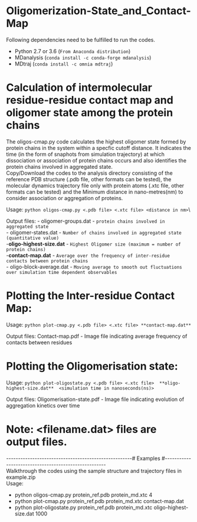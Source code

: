 # Oligomerization-State_and_Contact-Map


Following dependencies need to be fulfilled to run the codes.
  - Python 2.7 or 3.6 (`From Anaconda distribution`)
  - MDanalysis        (`conda install -c conda-forge mdanalysis`)
  - MDtraj            (`conda install -c omnia mdtraj`)

# Calculation of intermolecular residue-residue contact map and oligomer state among the protein chains
The oligos-cmap.py code calculates the highest oligomer state formed by protein chains in the system within a specfic cutoff distance. It indicates the time (in the form of snaphots from simulation trajectory) at which dissociation or association of protein chains occurs and also identifies the protein chains involved in aggregated state.\
Copy/Download the codes to the analysis directory consisting of the reference PDB structure (.pdb file, other formats can be tested), the molecular dynamics trajectory file only with protein atoms (.xtc file, other formats can be tested) and the Minimum distance in nano-metres(nm) to consider association or aggregation of proteins.

Usage: `python oligos-cmap.py <.pdb file> <.xtc file> <distance in nm>`\

Output files: -  oligomer-groups.dat       - `protein chains involved in aggregated state`\
              -  oligomer-states.dat       - `Number of chains involved in aggregated state (quantitative value)`\
              -**oligo-highest-size.dat**  - `Highest Oligomer size (maximum = number of protein chains)`\
              -**contact-map.dat**         - `Average over the frequency of inter-residue contacts between protein chains`\
              -  oligo-block-average.dat   - `Moving average to smooth out fluctuations over simulation time dependent observables`

# Plotting the Inter-residue Contact Map:

Usage: `python plot-cmap.py <.pdb file> <.xtc file> **contact-map.dat**`

Output files: Contact-map.pdf             - Image file indicating average frequency of contacts between residues

# Plotting the Oligomerisation state:

Usage: `python plot-oligostate.py <.pdb file> <.xtc file>  **oligo-highest-size.dat**  <simulation time in nanoseconds(ns)>`

Output files: Oligomerisation-state.pdf   - Image file indicating evolution of aggregation kinetics over time
  
  
# Note: **<filename.dat>**  files are output files.
-----------------------------------------------------# Examples #-----------------------------------------------------\
Walkthrough the codes using the sample structure and trajectory files in example.zip\
Usage:
- python oligos-cmap.py protein_ref.pdb  protein_md.xtc 4
- python plot-cmap.py protein_ref.pdb  protein_md.xtc contact-map.dat
- python plot-oligostate.py protein_ref.pdb  protein_md.xtc oligo-highest-size.dat 1000

            
            
            

